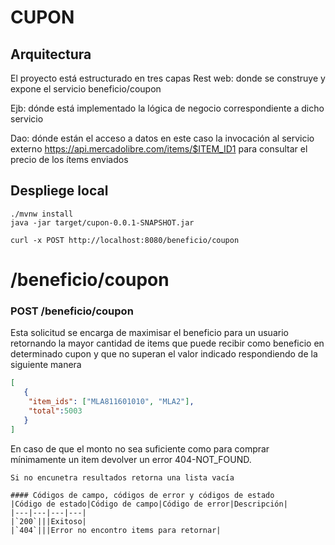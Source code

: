 # CUPON

## Arquitectura 
El proyecto está estructurado en tres capas 
Rest web:  donde se construye y  expone el servicio beneficio/coupon

Ejb: dónde está implementado la lógica de negocio correspondiente a dicho servicio 
 
Dao: dónde están el acceso a datos en este caso la invocación  al servicio externo 
https://api.mercadolibre.com/items/$ITEM_ID1 para consultar el precio de los ítems
enviados 


## Despliege local

```
./mvnw install 
java -jar target/cupon-0.0.1-SNAPSHOT.jar

curl -x POST http://localhost:8080/beneficio/coupon
```

# /beneficio/coupon


### POST /beneficio/coupon

Esta solicitud se encarga de  maximisar el beneficio para un usuario retornando la mayor
cantidad de items que puede recibir como beneficio en determinado cupon y que
no superan el valor indicado respondiendo de la siguiente manera
```json
[
   {
	"item_ids": ["MLA811601010", "MLA2"],
	"total":5003
   }
]
```
En caso de que el monto no sea suficiente como para comprar
mínimamente un item devolver un error 404-NOT_FOUND.

```
Si no encunetra resultados retorna una lista vacía

#### Códigos de campo, códigos de error y códigos de estado
|Código de estado|Código de campo|Código de error|Descripción|
|---|---|---|---|
|`200`|||Exitoso|
|`404`|||Error no encontro items para retornar|


